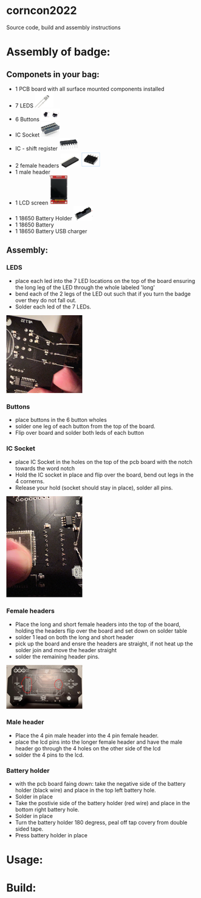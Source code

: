 # corncon2022

Source code, build and assembly instructions

# Assembly of badge:

## Componets in your bag:
* 1 PCB board with all surface mounted components installed
* 7 LEDS <img src="images/led.png" alt="leds" width="50"/>
* 6 Buttons <img src="images/buttons.png" alt="button" width="50"/>
* IC Socket <img src="images/ic-socket.png" alt="socket" width="50"/>
* IC - shift register <img src="images/ic-shift-register.png" alt="shift register" width="50"/>
* 2 female headers <img src="images/10-pin-female.png" alt="header" width="50"/> <img src="images/4-pin-female.png" alt="header" width="50"/>
* 1 male header
* 1 LCD screen <img src="images/lcd.png" alt="lcd" width="50"/>
* 1 18650 Battery Holder <img src="images/battery-holder.png" alt="lcd" width="50"/>
* 1 18650 Battery
* 1 18650 Battery USB charger

## Assembly:
### LEDS
* place each led into the 7 LED locations on the top of the board ensuring the long leg of the LED through the whole labeled 'long'
* bend each of the 2 legs of the LED out such that if you turn the badge over they do not fall out.
* Solder each led of the 7 LEDs.

<img src="images/IMG_4736.jpg" alt="leds" width="200"/>

### Buttons
* place buttons in the 6 button wholes
* solder one leg of each button from the top of the board.
* Flip over board and solder both leds of each button

### IC Socket
* place IC Socket in the holes on the top of the pcb board with the notch towards the word notch
* Hold the IC socket in place and flip over the board, bend out legs in the 4 cornerns.
* Release your hold (socket should stay in place), solder all pins.

<img src="images/IMG_4735.jpg" alt="leds" width="200"/>

### Female headers
* Place the long and short female headers into the top of the board, holding the headers flip over the board and set down on solder table
* solder 1 lead on both the long and short header
* pick up the board and ensre the headers are straight, if not heat up the solder join and move the header straight
* solder the remaining header pins.

<img src="images/header-placement.jpg" alt="leds" width="200"/>

### Male header
* Place the 4 pin male header into the 4 pin female header.
* place the lcd pins into the longer female header and have the male header go through the 4 holes on the other side of the lcd
* solder the 4 pins to the lcd.


### Battery holder
* with the pcb board faing down: take the negative side of the battery holder (black wire) and place in the top left battery hole.
* Solder in place
* Take the postivie side of the battery holder (red wire) and place in the bottom right battery hole.
* Solder in place
* Turn the battery holder 180 degress, peal off tap covery from double sided tape.
* Press battery holder in place 



# Usage:


# Build:

